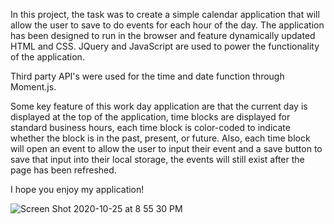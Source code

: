 In this project, the task was to create a simple calendar application that will allow the user to save to do events for each hour of the day. The application has been designed to run in the browser and feature dynamically updated HTML and CSS. JQuery and JavaScript are used to power the functionality of the application.

Third party API's were used for the time and date function through Moment.js.

Some key feature of this work day application are that the current day is displayed at the top of the application, time blocks are displayed for standard business hours, each time block is color-coded to indicate whether the block is in the past, present, or future. Also, each time block will open an event to allow the user to input their event and a save button to save that input into their local storage, the events will still exist after the page has been refreshed.

I hope you enjoy my application!

![Screen Shot 2020-10-25 at 8 55 30 PM](https://user-images.githubusercontent.com/70075378/97129398-74b10b80-1704-11eb-8625-ab08fdd2219e.png)
